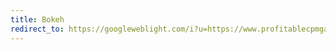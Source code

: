 ```yaml
---
title: Bokeh
redirect_to: https://googleweblight.com/i?u=https://www.profitablecpmgate.com/u3fyz7ax?key=d2a2e52da1a3d7dfe97062207314bc65
---
```

